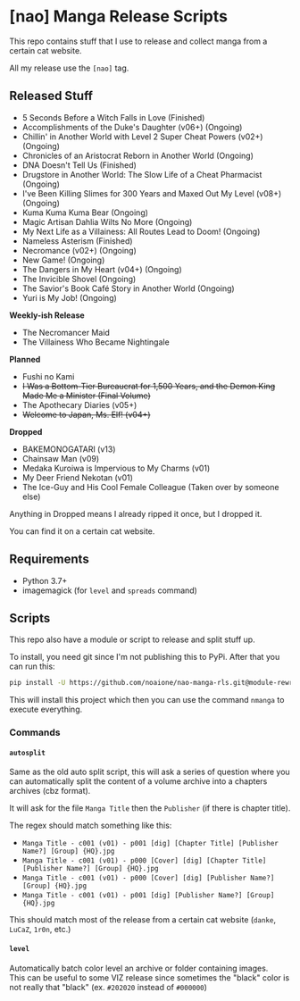 # [nao] Manga Release Scripts

This repo contains stuff that I use to release and collect manga from a certain cat website.

All my release use the `[nao]` tag.

## Released Stuff
- 5 Seconds Before a Witch Falls in Love (Finished)
- Accomplishments of the Duke's Daughter (v06+) (Ongoing)
- Chillin' in Another World with Level 2 Super Cheat Powers (v02+) (Ongoing)
- Chronicles of an Aristocrat Reborn in Another World (Ongoing)
- DNA Doesn't Tell Us (Finished)
- Drugstore in Another World: The Slow Life of a Cheat Pharmacist (Ongoing)
- I've Been Killing Slimes for 300 Years and Maxed Out My Level (v08+) (Ongoing)
- Kuma Kuma Kuma Bear (Ongoing)
- Magic Artisan Dahlia Wilts No More (Ongoing)
- My Next Life as a Villainess: All Routes Lead to Doom! (Ongoing)
- Nameless Asterism (Finished)
- Necromance (v02+) (Ongoing)
- New Game! (Ongoing)
- The Dangers in My Heart (v04+) (Ongoing)
- The Invicible Shovel (Ongoing)
- The Savior's Book Café Story in Another World (Ongoing)
- Yuri is My Job! (Ongoing)

**Weekly-ish Release**
- The Necromancer Maid
- The Villainess Who Became Nightingale

**Planned**
- Fushi no Kami
- ~~I Was a Bottom-Tier Bureaucrat for 1,500 Years, and the Demon King Made Me a Minister (Final Volume)~~
- The Apothecary Diaries (v05+)
- ~~Welcome to Japan, Ms. Elf! (v04+)~~

**Dropped**
- BAKEMONOGATARI (v13)
- Chainsaw Man (v09)
- Medaka Kuroiwa is Impervious to My Charms (v01)
- My Deer Friend Nekotan (v01)
- The Ice-Guy and His Cool Female Colleague (Taken over by someone else)

Anything in Dropped means I already ripped it once, but I dropped it.

You can find it on a certain cat website.

## Requirements
- Python 3.7+
- imagemagick (for `level` and `spreads` command)

## Scripts
This repo also have a module or script to release and split stuff up.

To install, you need git since I'm not publishing this to PyPi.
After that you can run this:

```sh
pip install -U https://github.com/noaione/nao-manga-rls.git@module-rewrite#egg=nmanga
```

This will install this project which then you can use the command `nmanga` to execute everything.

### Commands

#### `autosplit`
Same as the old auto split script, this will ask a series of question where you can automatically split the content of a volume archive into a chapters archives (cbz format).

It will ask for the file `Manga Title` then the `Publisher` (if there is chapter title).

The regex should match something like this:
- `Manga Title - c001 (v01) - p001 [dig] [Chapter Title] [Publisher Name?] [Group] {HQ}.jpg`
- `Manga Title - c001 (v01) - p000 [Cover] [dig] [Chapter Title] [Publisher Name?] [Group] {HQ}.jpg`
- `Manga Title - c001 (v01) - p000 [Cover] [dig] [Publisher Name?] [Group] {HQ}.jpg`
- `Manga Title - c001 (v01) - p001 [dig] [Publisher Name?] [Group] {HQ}.jpg`

This should match most of the release from a certain cat website (`danke`, `LuCaZ`, `1r0n`, etc.)

#### `level`
Automatically batch color level an archive or folder containing images.<br />
This can be useful to some VIZ release since sometimes the "black" color is not really that "black" (ex. `#202020` instead of `#000000`)
